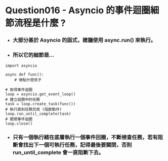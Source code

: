 Question016 - Asyncio 的事件迴圈細節流程是什麼 ?
=====
* ### 大部分基於 Asyncio 的函式，建議使用 async.run() 來執行。
* ### 所以它的細節是...
```
import asyncio

async def func():
    # 做點什麼孩子

# 取得事件迴圈
loop = asyncio.get_event_loop()
# 建立迴圈中的任務
task = loop.create_task(func())
# 執行直到任務完成 (阻斷動作)
loop.run_until_complete(task)
# 關閉事件迴圈
loop.close()
```
* ### 只有一個執行緒在底層執行一個事件回圈，不斷檢查任務，若有阻斷會找出下一個可執行任務，記得最後要關閉，否則 run_until_complete 會一直阻斷下去。
<br />
